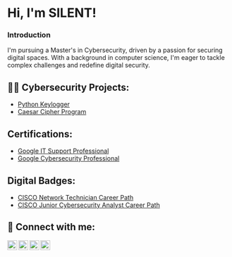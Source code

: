 <h1>Hi, I'm SILENT!</h1>

<h3>Introduction</h3>
I'm pursuing a Master's in Cybersecurity, driven by a passion for securing digital spaces. With a background in computer science, I'm eager to tackle complex challenges and redefine digital security.

<h2>👨‍💻 Cybersecurity Projects:</h2>

- [Python Keylogger](https://github.com/SilentMuchaz/Python-Keylogger)
- [Caesar Cipher Program](https://github.com/SilentMuchaz/Caesar-Cipher-Program)

<h2>Certifications:</h2>

- [Google IT Support Professional](https://coursera.org/share/5c8a5cc3bd4922ca14b28063edf20312)
- [Google Cybersecurity Professional](https://coursera.org/share/2521e7566e8decb3d3a5a1a7cf951c7b)

<h2>Digital Badges:</h2>

- [CISCO Network Technician Career Path](https://www.credly.com/badges/9fe4df8e-9df3-48cd-bf5d-5661adb8e1da/public_url)
- [CISCO Junior Cybersecurity Analyst Career Path](https://www.credly.com/badges/07e8a2fa-3b1d-4b91-b9c4-14b1dff12e91/public_url)



<h2> 🤳 Connect with me:</h2>

[<img align="left" alt="JoshMadakor | YouTube" width="22px" src="https://cdn.jsdelivr.net/npm/simple-icons@v3/icons/youtube.svg" />][youtube]
[<img align="left" alt="JoshMadakor | Twitter" width="22px" src="https://cdn.jsdelivr.net/npm/simple-icons@v3/icons/twitter.svg" />][twitter]
[<img align="left" alt="JoshMadakor | LinkedIn" width="22px" src="https://cdn.jsdelivr.net/npm/simple-icons@v3/icons/linkedin.svg" />][linkedin]
[<img align="left" alt="JoshMadakor | Instagram" width="22px" src="https://cdn.jsdelivr.net/npm/simple-icons@v3/icons/instagram.svg" />][instagram]

[twitter]: https://twitter.com/joshmadakor
[youtube]: https://www.youtube.com/c/joshmadakor
[instagram]: https://www.instagram.com/joshmadakor/
[linkedin]: https://linkedin.com/in/joshmadakor

<!--
**SilentMuchaz/SilentMuchaz** is a ✨ _special_ ✨ repository because its `README.md` (this file) appears on your GitHub profile.

Here are some ideas to get you started:

- 🔭 I’m currently working on ...
- 🌱 I’m currently learning ...
- 👯 I’m looking to collaborate on ...
- 🤔 I’m looking for help with ...
- 💬 Ask me about ...
- 📫 How to reach me: ...
- 😄 Pronouns: ...
- ⚡ Fun fact: ...
-->
